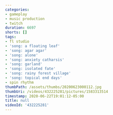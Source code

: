 ```yaml
---
categories:
- gameplay
- music production
- twitch
duration: 6697
shorts: []
tags:
- fl studio
- 'song: a floating leaf'
- 'song: agar agar'
- 'song: alone'
- 'song: anxiety catharsis'
- 'song: garland'
- 'song: isolated fate'
- 'song: rainy forest village'
- 'song: topical end days'
- spin rhythm
thumbPath: /assets/thumbs/20200623000112.jpg
thumbUri: /videos/432225281/pictures/1583313514
timestamp: 2020-06-22T19:01:12-05:00
title: null
videoId: '432225281'
---
```

